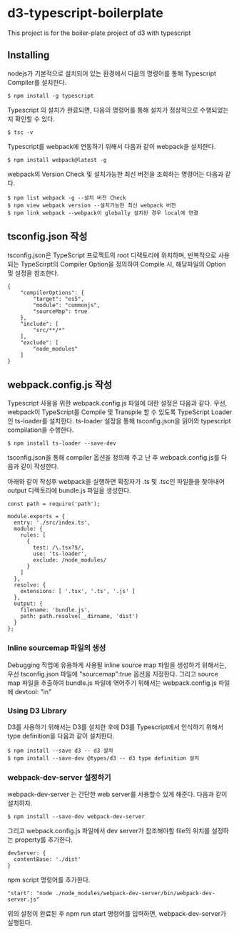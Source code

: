 # d3-typescript-boilerplate
This project is for the boiler-plate project of d3 with typescript

## Installing
nodejs가 기본적으로 설치되어 있는 환경에서 다음의 명령어를 통해 Typescript Compiler를 설치한다. 

~~~
$ npm install -g typescript
~~~

Typescript 의 설치가 완료되면, 다음의 명령어를 통해 설치가 정상적으로 수행되었는지 확인할 수 있다. 

~~~
$ tsc -v
~~~

Typescript를 webpack에 연동하기 위해서 다음과 같이 webpack을 설치한다. 

~~~
$ npm install webpack@latest -g
~~~

webpack의 Version Check 및 설치가능한 최신 버전을 조회하는 명령어는 다음과 같다. 

~~~
$ npm list webpack -g --설치 버전 Check
$ npm view webpack version --설치가능한 최신 webpack 버전
$ npm link webpack --webpack이 globally 설치된 경우 local에 연결
~~~

## tsconfig.json 작성
tsconfig.json은 TypeScript 프로젝트의 root 디렉토리에 위치하며, 반복적으로 사용되는 TypeScirpt의 Compiler Option을 정의하여 Compile 시, 해당파일의 Option 및 설정을 참조한다. 

~~~
{
    "compilerOptions": {
        "target": "es5",
        "module": "commonjs",
        "sourceMap": true
    },
    "include": [
        "src/**/*"
    ],
    "exclude": [
        "node_modules"
    ]
}
~~~

## webpack.config.js 작성
Typescript 사용을 위한 webpack.config.js 파일에 대한 설정은 다음과 같다. 
우선, webpack이 TypeScript를 Compile 및 Transpile 할 수 있도록 TypeScript Loader인 ts-loader를 설치한다.
ts-loader 설정을 통해 tsconfig.json을 읽어와 typescript compilation을 수행한다. 

~~~
$ npm install ts-loader --save-dev
~~~

tsconfig.json을 통해 compiler 옵션을 정의해 주고 난 후 
webpack.config.js를 다음과 같이 작성한다. 

아래와 같이 작성후 webpack을 실행하면 확장자가 .ts 및 .tsc인 파일들을 찾아내어 output 디렉토리에 bundle.js 파일을 생성한다. 

~~~
const path = require('path');

module.exports = {
  entry: './src/index.ts',
  module: {
    rules: [
      {
        test: /\.tsx?$/,
        use: 'ts-loader',
        exclude: /node_modules/
      }
    ]
  },
  resolve: {
    extensions: [ '.tsx', '.ts', '.js' ]
  },
  output: {
    filename: 'bundle.js',
    path: path.resolve(__dirname, 'dist')
  }
};

~~~

### Inline sourcemap 파일의 생성
Debugging 작업에 유용하게 사용될 inline source map 파일을 생성하기 위해서는, 우선 tsconfig.json 파일에 "sourcemap":true 옵션을 지정한다. 그리고 source map 파일을 추출하여 bundle.js 파일에 엮어주기 위해서는 webpack.config.js 파일에 devtool: "in"

### Using D3 Library
D3를 사용하기 위해서는 D3를 설치한 후에 D3를 Typescript에서 인식하기 위해서 type definition을 다음과 같이 설치한다. 

~~~
$ npm install --save d3 -- d3 설치
$ npm install --save-dev @types/d3 -- d3 type definition 설치
~~~

### webpack-dev-server 설정하기
webpack-dev-server 는 간단한 web server를 사용할수 있게 해준다. 
다음과 같이 설치하자.

~~~
$ npm install --save-dev webpack-dev-server
~~~

그리고 webpack.config.js 파일에서 dev server가 참조해야할 file의 위치를 설정하는 property를 추가한다. 

~~~
devServer: {
  contentBase: './dist'
}
~~~

npm script 명령어를 추가한다. 

~~~
"start": "node ./node_modules/webpack-dev-server/bin/webpack-dev-server.js"
~~~

위의 설정이 완료된 후 npm run start 명령어를 입력하면, webpack-dev-server가 실행된다. 